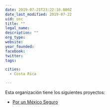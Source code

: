 ```yaml
---
date: 2019-07-21T23:22:18.000Z
date_last_modified: 2019-07-22
uid: onc
title: ""
legal_name: 
description: ""
org_type: 
website: 
year_founded: 
facebook: 
twitter: 
tags:

cities: 
  - Costa Rica

---
```


Esta organización tiene los siguientes proyectos:

- [Por un México Seguro](/i/por-un-mexico-seguro.html)
